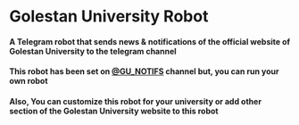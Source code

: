 # Golestan University Robot

#### A Telegram robot that sends news & notifications of the official website of Golestan University to the telegram channel

#### This robot has been set on [@GU_NOTIFS](https://t.me/GU_NOTIFS) channel but, you can run your own robot

#### Also, You can customize this robot for your university or add other section of the Golestan University website to this robot